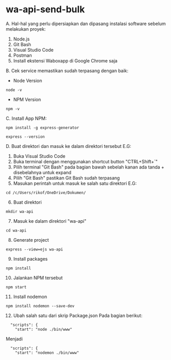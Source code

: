 # wa-api-send-bulk
A. Hal-hal yang perlu dipersiapkan dan dipasang instalasi software sebelum melakukan proyek:
1. Node.js
2. Git Bash
3. Visual Studio Code
4. Postman
5. Install ekstensi Waboxapp di Google Chrome saja

B. Cek service memastikan sudah terpasang dengan baik:
- Node Version
```
node -v
```
- NPM Version
```
npm -v
```

C. Install App NPM:
```
npm install -g express-generator
``` 
```
express --version
```

D. Buat direktori dan masuk ke dalam direktori tersebut
E.G:
1. Buka Visual Studio Code
2. Buka terminal dengan menggunakan shortcut button "CTRL+Shift+`"
3. Pilih terminal "Git Bash" pada bagian bawah sebelah kanan ada tanda + disebelahnya untuk expand
4. Pilih "Git Bash" pastikan Git Bash sudah terpasang
5. Masukan perintah untuk masuk ke salah satu direktori
E.G:
```
cd /c/Users/rikof/OneDrive/Dokumen/
```
6. Buat direktori
```
mkdir wa-api
```
7. Masuk ke dalam direktori "wa-api"
```
cd wa-api
```
8. Generate project
```
express --view=ejs wa-api
```
9. Install packages
```
npm install
```
10. Jalankan NPM tersebut
```
npm start
```
11. Install nodemon
```
npm install nodemon --save-dev
```
12. Ubah salah satu dari skrip Package.json
Pada bagian berikut:
```
  "scripts": {
    "start": "node ./bin/www"
```
Menjadi
```
  "scripts": {
    "start": "nodemon ./bin/www"
```

